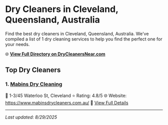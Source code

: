 # Dry Cleaners in Cleveland, Queensland, Australia

Find the best dry cleaners in Cleveland, Queensland, Australia. We've compiled a list of 1 dry cleaning services to help you find the perfect one for your needs.

🌐 **[View Full Directory on DryCleanersNear.com](https://drycleanersnear.com/city/Australia/Queensland/Cleveland)**

## Top Dry Cleaners

### 1. [Mabins Dry Cleaning](https://drycleanersnear.com/dryCleaner/68aa73b239cc7c0899005d7d/mabins-dry-cleaning)
📍 1-3/45 Waterloo St, Cleveland
⭐ Rating: 4.8/5
🌐 Website: https://www.mabinsdrycleaners.com.au/
🔗 [View Full Details](https://drycleanersnear.com/dryCleaner/68aa73b239cc7c0899005d7d/mabins-dry-cleaning)


---

*Last updated: 8/29/2025*
